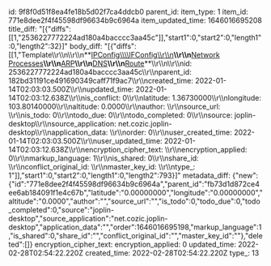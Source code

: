 id: 9f8f0d51f8ea4fe18b5d02f7ca4ddcb0
parent_id: 
item_type: 1
item_id: 771e8dee2f4f45598df96634b9c6964a
item_updated_time: 1646016695208
title_diff: "[{\"diffs\":[[1,\"2536227772224ad180a4bacccc3aa45c\"]],\"start1\":0,\"start2\":0,\"length1\":0,\"length2\":32}]"
body_diff: "[{\"diffs\":[[1,\"Template\\\r\\\n\\\r\\\n**<ins>IPConfig\\\\\\\\IFConfig\\\r\\\n</ins>**\\\r\\\n**<ins>Network Processes</ins>**\\\r\\\n**<ins>ARP</ins>**\\\r\\\n**<ins>DNS</ins>**\\\r\\\n**<ins>Route</ins>**\\\r\\\n\\\r\\\nid: 2536227772224ad180a4bacccc3aa45c\\\r\\\nparent_id: 182bd31191ce491690349caff71f9ac7\\\r\\\ncreated_time: 2022-01-14T02:03:03.500Z\\\r\\\nupdated_time: 2022-01-14T02:03:12.638Z\\\r\\\nis_conflict: 0\\\r\\\nlatitude: 1.36730000\\\r\\\nlongitude: 103.80140000\\\r\\\naltitude: 0.0000\\\r\\\nauthor: \\\r\\\nsource_url: \\\r\\\nis_todo: 0\\\r\\\ntodo_due: 0\\\r\\\ntodo_completed: 0\\\r\\\nsource: joplin-desktop\\\r\\\nsource_application: net.cozic.joplin-desktop\\\r\\\napplication_data: \\\r\\\norder: 0\\\r\\\nuser_created_time: 2022-01-14T02:03:03.500Z\\\r\\\nuser_updated_time: 2022-01-14T02:03:12.638Z\\\r\\\nencryption_cipher_text: \\\r\\\nencryption_applied: 0\\\r\\\nmarkup_language: 1\\\r\\\nis_shared: 0\\\r\\\nshare_id: \\\r\\\nconflict_original_id: \\\r\\\nmaster_key_id: \\\r\\\ntype_: 1\"]],\"start1\":0,\"start2\":0,\"length1\":0,\"length2\":793}]"
metadata_diff: {"new":{"id":"771e8dee2f4f45598df96634b9c6964a","parent_id":"fb73d1d872ce4ee6ab184091f1e4c67b","latitude":"0.00000000","longitude":"0.00000000","altitude":"0.0000","author":"","source_url":"","is_todo":0,"todo_due":0,"todo_completed":0,"source":"joplin-desktop","source_application":"net.cozic.joplin-desktop","application_data":"","order":1646016695198,"markup_language":1,"is_shared":0,"share_id":"","conflict_original_id":"","master_key_id":""},"deleted":[]}
encryption_cipher_text: 
encryption_applied: 0
updated_time: 2022-02-28T02:54:22.220Z
created_time: 2022-02-28T02:54:22.220Z
type_: 13